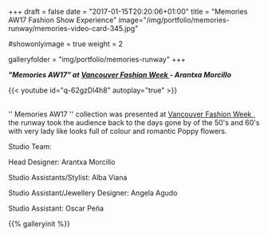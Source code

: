 +++
draft = false
date = "2017-01-15T20:20:06+01:00"
title = "Memories AW17 Fashion Show Experience"
image="/img/portfolio/memories-runway/memories-video-card-345.jpg"

#showonlyimage = true
weight = 2

galleryfolder = "img/portfolio/memories-runway"
+++

***"Memories AW17" at <a href="http://vanfashionweek.com/designers/arantxa-morcillo/"> Vancouver Fashion Week </a> - Arantxa Morcillo***

<!--more-->

{{< youtube id="q-62gzDl4h8" autoplay="true" >}}


<br/>
'' Memories AW17 '' collection was presented at <a href="http://vanfashionweek.com/designers/arantxa-morcillo/"> Vancouver Fashion Week </a>, the runway took the audience back to the days gone by of the 50's and 60's with very lady like looks full of colour and romantic Poppy flowers.

Studio Team:

Head Designer: Arantxa Morcillo

Studio Assistants/Stylist: Alba Viana

Studio Assistant/Jewellery Designer: Angela Agudo

Studio Assistant: Oscar Peña




{{% galleryinit %}}
